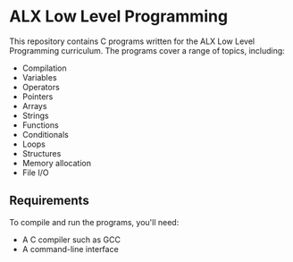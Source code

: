 

# ALX Low Level Programming

This repository contains C programs written for the ALX Low Level Programming curriculum. The programs cover a range of topics, including:

- Compilation
- Variables
- Operators
- Pointers
- Arrays
- Strings
- Functions
- Conditionals
- Loops
- Structures
- Memory allocation
- File I/O

## Requirements

To compile and run the programs, you'll need:

- A C compiler such as GCC
- A command-line interface
